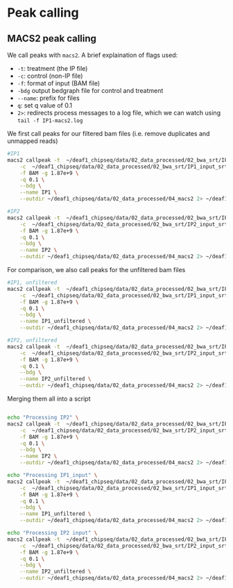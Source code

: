 
# Peak calling


## MACS2 peak calling

We call peaks with `macs2`. A brief explaination of flags used: 

- `-t`: treatment (the IP file)
- `-c`: control (non-IP file)
- `-f`: format of input (BAM file)
- `-bdg` output bedgraph file for control and treatment
- `--name`: prefix for files
- `q`: set q value of 0.1
- `2>`: redirects process messages to a log file, which we can watch using `tail -f IP1-macs2.log` 


We first call peaks for our filtered bam files (i.e. remove duplicates and unmapped reads)

```sh
#IP1
macs2 callpeak -t  ~/deaf1_chipseq/data/02_data_processed/02_bwa_srt/IP1_srt_filtered.bam \
	-c  ~/deaf1_chipseq/data/02_data_processed/02_bwa_srt/IP1_input_srt_filtered.bam \
 	-f BAM -g 1.87e+9 \
	-q 0.1 \
    --bdg \
	--name IP1 \
	--outdir ~/deaf1_chipseq/data/02_data_processed/04_macs2 2> ~/deaf1_chipseq/data/02_data_processed/04_macs2/IP1-macs2.log
```

```sh
#IP2
macs2 callpeak -t  ~/deaf1_chipseq/data/02_data_processed/02_bwa_srt/IP2_srt_filtered.bam \
	-c  ~/deaf1_chipseq/data/02_data_processed/02_bwa_srt/IP2_input_srt_filtered.bam \
 	-f BAM -g 1.87e+9 \
	-q 0.1 \
    --bdg \
	--name IP2 \
	--outdir ~/deaf1_chipseq/data/02_data_processed/04_macs2 2> ~/deaf1_chipseq/data/02_data_processed/04_macs2/IP2-macs2.log
```

For comparison, we also call peaks for the unfiltered bam files

```sh
#IP1, unfiltered
macs2 callpeak -t  ~/deaf1_chipseq/data/02_data_processed/02_bwa_srt/IP1_srt.bam \
	-c  ~/deaf1_chipseq/data/02_data_processed/02_bwa_srt/IP1_input_srt.bam \
 	-f BAM -g 1.87e+9 \
	-q 0.1 \
    --bdg \
	--name IP1_unfiltered \
	--outdir ~/deaf1_chipseq/data/02_data_processed/04_macs2 2> ~/deaf1_chipseq/data/02_data_processed/04_macs2/IP1_unfiltered_macs2.log
```

```sh
#IP2, unfiltered
macs2 callpeak -t  ~/deaf1_chipseq/data/02_data_processed/02_bwa_srt/IP2_srt.bam \
	-c  ~/deaf1_chipseq/data/02_data_processed/02_bwa_srt/IP2_input_srt.bam \
 	-f BAM -g 1.87e+9 \
	-q 0.1 \
    --bdg \
	--name IP2_unfiltered \
	--outdir ~/deaf1_chipseq/data/02_data_processed/04_macs2 2> ~/deaf1_chipseq/data/02_data_processed/04_macs2/IP2_unfiltered_macs2.log
```

Merging them all into a script 
```sh

echo "Processing IP2" \
macs2 callpeak -t  ~/deaf1_chipseq/data/02_data_processed/02_bwa_srt/IP2_srt_filtered.bam \
	-c  ~/deaf1_chipseq/data/02_data_processed/02_bwa_srt/IP2_input_srt_filtered.bam \
 	-f BAM -g 1.87e+9 \
	-q 0.1 \
    --bdg \
	--name IP2 \
	--outdir ~/deaf1_chipseq/data/02_data_processed/04_macs2 2> ~/deaf1_chipseq/data/02_data_processed/04_macs2/IP2-macs2.log \

echo "Processing IP1_input" \
macs2 callpeak -t  ~/deaf1_chipseq/data/02_data_processed/02_bwa_srt/IP1_srt.bam \
	-c  ~/deaf1_chipseq/data/02_data_processed/02_bwa_srt/IP1_input_srt.bam \
 	-f BAM -g 1.87e+9 \
	-q 0.1 \
    --bdg \
	--name IP1_unfiltered \
	--outdir ~/deaf1_chipseq/data/02_data_processed/04_macs2 2> ~/deaf1_chipseq/data/02_data_processed/04_macs2/IP1_unfiltered_macs2.log \

echo "Processing IP2 input" \
macs2 callpeak -t  ~/deaf1_chipseq/data/02_data_processed/02_bwa_srt/IP2_srt.bam \
	-c  ~/deaf1_chipseq/data/02_data_processed/02_bwa_srt/IP2_input_srt.bam \
 	-f BAM -g 1.87e+9 \
	-q 0.1 \
    --bdg \
	--name IP2_unfiltered \
	--outdir ~/deaf1_chipseq/data/02_data_processed/04_macs2 2> ~/deaf1_chipseq/data/02_data_processed/04_macs2/IP2_unfiltered_macs2.log

```


